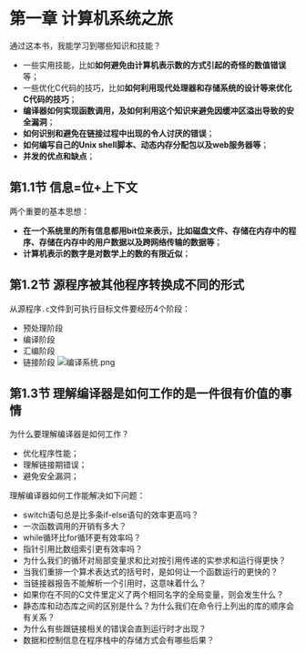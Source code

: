 # 第一章 计算机系统之旅
通过这本书，我能学习到哪些知识和技能？
- 一些实用技能，比如**如何避免由计算机表示数的方式引起的奇怪的数值错误**等；
- 一些优化C代码的技巧，比如**如何利用现代处理器和存储系统的设计等来优化C代码的技巧**；
- **编译器如何实现函数调用，及如何利用这个知识来避免因缓冲区溢出导致的安全漏洞**；
- **如何识别和避免在链接过程中出现的令人讨厌的错误**；
- **如何编写自己的Unix shell脚本、动态内存分配包以及web服务器等**；
- **并发的优点和缺点**；

## 第1.1节 信息=位+上下文
两个重要的基本思想：
- **在一个系统里的所有信息都用bit位来表示，比如磁盘文件、存储在内存中的程序、存储在内存中的用户数据以及跨网络传输的数据等**；
- **计算机表示的数字是对数学上的数的有限近似**；

## 第1.2节 源程序被其他程序转换成不同的形式
从源程序`.c`文件到可执行目标文件要经历4个阶段：
- 预处理阶段
- 编译阶段
- 汇编阶段
- 链接阶段
![编译系统.png](https://upload-images.jianshu.io/upload_images/7066251-6c68531a9f7bfd4b.png?imageMogr2/auto-orient/strip%7CimageView2/2/w/1240)

## 第1.3节 理解编译器是如何工作的是一件很有价值的事情
为什么要理解编译器是如何工作？
- 优化程序性能；
- 理解链接期错误；
- 避免安全漏洞；

理解编译器如何工作能解决如下问题：
- switch语句总是比多条if-else语句的效率更高吗？
- 一次函数调用的开销有多大？
- while循环比for循环更有效率吗？
- 指针引用比数组索引更有效率吗？
- 为什么我们的循环对局部变量求和比对按引用传递的实参求和运行得更快？
- 当我们重排一个算术表达式的括号时，是如何让一个函数运行的更快的？
- 当链接器报告不能解析一个引用时，这意味着什么？
- 如果你在不同的C文件里定义了两个相同名字的全局变量，则会发生什么？
- 静态库和动态库之间的区别是什么？为什么我们在命令行上列出的库的顺序会有关系？
- 为什么有些跟链接相关的错误会直到运行时才出现？
- 数据和控制信息在程序栈中的存储方式会有哪些后果？

